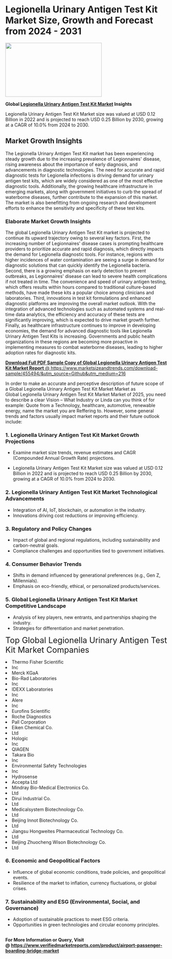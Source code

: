 <H1>Legionella Urinary Antigen Test Kit Market Size, Growth and Forecast from 2024 - 2031</H1><img class="aligncenter size-medium wp-image-584254" src="https://thirdeyenews.in/wp-content/uploads/2024/09/Global-Market-Research-300x168.jpeg" alt="" width="300" height="168" /><p><strong>Global&nbsp;<a href="https://www.marketsizeandtrends.com/download-sample/455494/&amp;utm_source=Github&utm_medium=216">Legionella Urinary Antigen Test Kit Market</a> Insights</strong></p><p>Legionella Urinary Antigen Test Kit Market size was valued at USD 0.12 Billion in 2022 and is projected to reach USD 0.25 Billion by 2030, growing at a CAGR of 10.0% from 2024 to 2030.</p><p><h2>Market Growth Insights</h2> The Legionella Urinary Antigen Test Kit market has been experiencing steady growth due to the increasing prevalence of Legionnaires' disease, rising awareness about the importance of early diagnosis, and advancements in diagnostic technologies. The need for accurate and rapid diagnostic tests for Legionella infections is driving demand for urinary antigen test kits, which are widely considered as one of the most effective diagnostic tools. Additionally, the growing healthcare infrastructure in emerging markets, along with government initiatives to curb the spread of waterborne diseases, further contribute to the expansion of this market. The market is also benefitting from ongoing research and development efforts to enhance the sensitivity and specificity of these test kits. <p><a href="download_sample_link"></a></p> <h3>Elaborate Market Growth Insights</h3> The global Legionella Urinary Antigen Test Kit market is projected to continue its upward trajectory owing to several key factors. First, the increasing number of Legionnaires' disease cases is prompting healthcare providers to prioritize accurate and rapid diagnosis, which directly impacts the demand for Legionella diagnostic tools. For instance, regions with higher incidences of water contamination are seeing a surge in demand for diagnostic solutions that can quickly identify the Legionella bacteria. Second, there is a growing emphasis on early detection to prevent outbreaks, as Legionnaires' disease can lead to severe health complications if not treated in time. The convenience and speed of urinary antigen testing, which offers results within hours compared to traditional culture-based methods, have made these kits a popular choice among clinicians and laboratories. Third, innovations in test kit formulations and enhanced diagnostic platforms are improving the overall market outlook. With the integration of advanced technologies such as automated systems and real-time data analytics, the efficiency and accuracy of these tests are significantly improving, which is expected to drive market growth further. Finally, as healthcare infrastructure continues to improve in developing economies, the demand for advanced diagnostic tools like Legionella Urinary Antigen Test Kits is increasing. Governments and public health organizations in these regions are becoming more proactive in implementing measures to combat waterborne diseases, leading to higher adoption rates for diagnostic kits. <p><a href="get_more_info_link"></p><p><span class=""><strong>Download Full PDF Sample Copy of Global Legionella Urinary Antigen Test Kit Market Report</strong> @ <a href="https://www.marketsizeandtrends.com/download-sample/455494/&amp;utm_source=Github&utm_medium=216" target="_blank">https://www.marketsizeandtrends.com/download-sample/455494/&amp;utm_source=Github&utm_medium=216</a></span></p><p>In order to make an accurate and perceptive description of future scope of a Global&nbsp;Legionella Urinary Antigen Test Kit Market Market as Global&nbsp;Legionella Urinary Antigen Test Kit Market Market of 2025, you need to describe a clear Vision &ndash; What Industry or Linda can you think of for example: Quote from a Technology, healthcare, automotive, renewable energy, name the market you are Reffering to. However, some general trends and factors usually impact market reports and their future outlook include:</p><h3>1.&nbsp;<strong>Legionella Urinary Antigen Test Kit Market Growth Projections</strong></h3><ul><li>Examine market size trends, revenue estimates and CAGR (Compounded Annual Growth Rate) projections.</li><li><p>Legionella Urinary Antigen Test Kit Market size was valued at USD 0.12 Billion in 2022 and is projected to reach USD 0.25 Billion by 2030, growing at a CAGR of 10.0% from 2024 to 2030.</p></li></ul><h3>2.&nbsp;<strong>Legionella Urinary Antigen Test Kit Market Technological Advancements</strong></h3><ul><li>Integration of AI, IoT, blockchain, or automation in the industry.</li><li>Innovations driving cost reductions or improving efficiency.</li></ul><h3>3.&nbsp;<strong>Regulatory and Policy Changes</strong></h3><ul><li>Impact of global and regional regulations, including sustainability and carbon-neutral goals.</li><li>Compliance challenges and opportunities tied to government initiatives.</li></ul><h3>4.&nbsp;<strong>Consumer Behavior Trends</strong></h3><ul><li>Shifts in demand influenced by generational preferences (e.g., Gen Z, Millennials).</li><li>Emphasis on eco-friendly, ethical, or personalized products/services.</li></ul><h3>5.&nbsp;<strong>Global Legionella Urinary Antigen Test Kit Market Competitive Landscape</strong></h3><ul><li>Analysis of key players, new entrants, and partnerships shaping the industry.</li><li>Strategies for differentiation and market penetration.</li></ul><p data-pm-slice="1 1 []"><span style="color: inherit; font-family: inherit; font-size: 25px;">Top Global Legionella Urinary Antigen Test Kit Market Companies</span></p><div class="" data-test-id=""><p><li>Thermo Fisher Scientific</li><li> Inc</li><li> Merck KGaA</li><li> Bio-Rad Laboratories</li><li> Inc</li><li> IDEXX Laboratories</li><li> Inc</li><li> Alere</li><li> Inc</li><li> Eurofins Scientific</li><li> Roche Diagnostics</li><li> Pall Corporation</li><li> Eiken Chemical Co.</li><li> Ltd</li><li> Hologic</li><li> Inc</li><li> QIAGEN</li><li> Takara Bio</li><li> Inc</li><li> Environmental Safety Technologies</li><li> Inc</li><li> Hydrosense</li><li> Accepta Ltd</li><li> Mindray Bio-Medical Electronics Co.</li><li> Ltd</li><li> Dirui Industrial Co.</li><li>Ltd</li><li> Medicalsystem Biotechnology Co.</li><li>Ltd</li><li> Beijing Innot Biotechnology Co.</li><li> Ltd</li><li> Jiangsu Hongweites Pharmaceutical Technology Co.</li><li> Ltd</li><li> Beijing Zhuocheng Wison Biotechnology Co.</li><li> Ltd</li></p></div><h3>6.&nbsp;<strong>Economic and Geopolitical Factors</strong></h3><ul><li>Influence of global economic conditions, trade policies, and geopolitical events.</li><li>Resilience of the market to inflation, currency fluctuations, or global crises.</li></ul><h3>7.&nbsp;<strong>Sustainability and ESG (Environmental, Social, and Governance)</strong></h3><ul><li>Adoption of sustainable practices to meet ESG criteria.</li><li>Opportunities in green technologies and circular economy principles.</li></ul><h2><strong style="font-size: 14px;">For More Information or Query, Visit @&nbsp;</strong><a style="background-color: #ffffff; font-size: 14px;" href="https://www.marketsizeandtrends.com/report/legionella-urinary-antigen-test-kit-market/" target="_blank">https://www.verifiedmarketreports.com/product/airport-passenger-boarding-bridge-market</a></h2>
